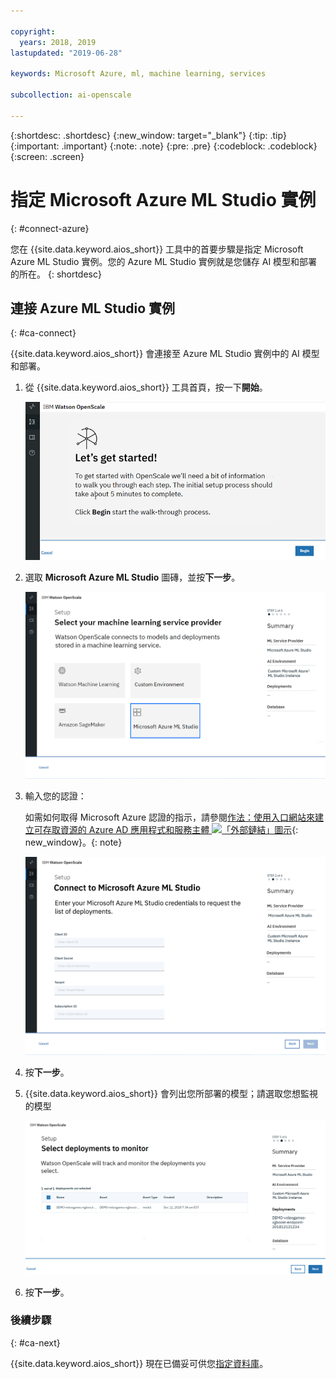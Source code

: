 ```yaml
---

copyright:
  years: 2018, 2019
lastupdated: "2019-06-28"

keywords: Microsoft Azure, ml, machine learning, services

subcollection: ai-openscale

---
```


{:shortdesc: .shortdesc}
{:new_window: target="_blank"}
{:tip: .tip}
{:important: .important}
{:note: .note}
{:pre: .pre}
{:codeblock: .codeblock}
{:screen: .screen}

# 指定 Microsoft Azure ML Studio 實例
{: #connect-azure}

您在 {{site.data.keyword.aios_short}} 工具中的首要步驟是指定 Microsoft Azure ML Studio 實例。您的 Azure ML Studio 實例就是您儲存 AI 模型和部署的所在。
{: shortdesc}

## 連接 Azure ML Studio 實例
{: #ca-connect}

{{site.data.keyword.aios_short}} 會連接至 Azure ML Studio 實例中的 AI 模型和部署。

1.  從 {{site.data.keyword.aios_short}} 工具首頁，按一下**開始**。

    ![首頁](images/gs-config-start.png)

1.  選取 **Microsoft Azure ML Studio** 圖磚，並按**下一步**。

    ![選取 Azure ML Studio](images/connect-azure.png)

1.  輸入您的認證：

    如需如何取得 Microsoft Azure 認證的指示，請參閱[作法：使用入口網站來建立可存取資源的 Azure AD 應用程式和服務主體 ![「外部鏈結」圖示](../../icons/launch-glyph.svg "「外部鏈結」圖示")](https://docs.microsoft.com/en-us/azure/active-directory/develop/howto-create-service-principal-portal){: new_window}。{: note}

    ![輸入 Azure ML Studio 認證](images/connect-azure-cred.png)

1.  按**下一步**。

1.  {{site.data.keyword.aios_short}} 會列出您所部署的模型；請選取您想監視的模型

    ![選取 MS Azure 部署模型](images/connect-azure-deploys.png)

1.  按**下一步**。

### 後續步驟
{: #ca-next}

{{site.data.keyword.aios_short}} 現在已備妥可供您[指定資料庫](/docs/services/ai-openscale?topic=ai-openscale-connect-db#connect-db)。
